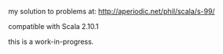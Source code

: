 my solution to problems at: http://aperiodic.net/phil/scala/s-99/

compatible with Scala 2.10.1

this is a work-in-progress.